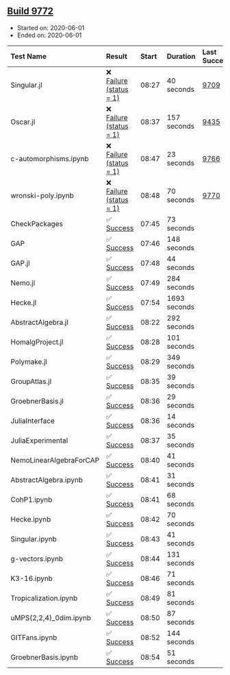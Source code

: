 ## [Build 9772](https://oscarci.mathematik.uni-kl.de/job/oscar/9772/)

* Started on: 2020-06-01
* Ended on: 2020-06-01

| Test Name    | Result | Start | Duration | Last Success | First Failure |
|:-------------|:-------|:------|:---------|:-------------|:--------------|
| Singular.jl | ❌ [Failure (status = 1)](https://oscarci.mathematik.uni-kl.de/job/oscar/9772/artifact/logs/build-9772/Singular.jl.log) | 08:27 | 40 seconds | [9709](https://oscarci.mathematik.uni-kl.de/job/oscar/9709/) | [9710](https://oscarci.mathematik.uni-kl.de/job/oscar/9710/) |
| Oscar.jl | ❌ [Failure (status = 1)](https://oscarci.mathematik.uni-kl.de/job/oscar/9772/artifact/logs/build-9772/Oscar.jl.log) | 08:37 | 157 seconds | [9435](https://oscarci.mathematik.uni-kl.de/job/oscar/9435/) | [9436](https://oscarci.mathematik.uni-kl.de/job/oscar/9436/) |
| c-automorphisms.ipynb | ❌ [Failure (status = 1)](https://oscarci.mathematik.uni-kl.de/job/oscar/9772/artifact/logs/build-9772/c-automorphisms.ipynb.log) | 08:47 | 23 seconds | [9766](https://oscarci.mathematik.uni-kl.de/job/oscar/9766/) | [9767](https://oscarci.mathematik.uni-kl.de/job/oscar/9767/) |
| wronski-poly.ipynb | ❌ [Failure (status = 1)](https://oscarci.mathematik.uni-kl.de/job/oscar/9772/artifact/logs/build-9772/wronski-poly.ipynb.log) | 08:48 | 70 seconds | [9770](https://oscarci.mathematik.uni-kl.de/job/oscar/9770/) | [9771](https://oscarci.mathematik.uni-kl.de/job/oscar/9771/) |
| CheckPackages | ✅ [Success](https://oscarci.mathematik.uni-kl.de/job/oscar/9772/artifact/logs/build-9772/CheckPackages.log) | 07:45 | 73 seconds |  |  |
| GAP | ✅ [Success](https://oscarci.mathematik.uni-kl.de/job/oscar/9772/artifact/logs/build-9772/GAP.log) | 07:46 | 148 seconds |  |  |
| GAP.jl | ✅ [Success](https://oscarci.mathematik.uni-kl.de/job/oscar/9772/artifact/logs/build-9772/GAP.jl.log) | 07:48 | 44 seconds |  |  |
| Nemo.jl | ✅ [Success](https://oscarci.mathematik.uni-kl.de/job/oscar/9772/artifact/logs/build-9772/Nemo.jl.log) | 07:49 | 284 seconds |  |  |
| Hecke.jl | ✅ [Success](https://oscarci.mathematik.uni-kl.de/job/oscar/9772/artifact/logs/build-9772/Hecke.jl.log) | 07:54 | 1693 seconds |  |  |
| AbstractAlgebra.jl | ✅ [Success](https://oscarci.mathematik.uni-kl.de/job/oscar/9772/artifact/logs/build-9772/AbstractAlgebra.jl.log) | 08:22 | 292 seconds |  |  |
| HomalgProject.jl | ✅ [Success](https://oscarci.mathematik.uni-kl.de/job/oscar/9772/artifact/logs/build-9772/HomalgProject.jl.log) | 08:28 | 101 seconds |  |  |
| Polymake.jl | ✅ [Success](https://oscarci.mathematik.uni-kl.de/job/oscar/9772/artifact/logs/build-9772/Polymake.jl.log) | 08:29 | 349 seconds |  |  |
| GroupAtlas.jl | ✅ [Success](https://oscarci.mathematik.uni-kl.de/job/oscar/9772/artifact/logs/build-9772/GroupAtlas.jl.log) | 08:35 | 39 seconds |  |  |
| GroebnerBasis.jl | ✅ [Success](https://oscarci.mathematik.uni-kl.de/job/oscar/9772/artifact/logs/build-9772/GroebnerBasis.jl.log) | 08:36 | 29 seconds |  |  |
| JuliaInterface | ✅ [Success](https://oscarci.mathematik.uni-kl.de/job/oscar/9772/artifact/logs/build-9772/JuliaInterface.log) | 08:36 | 14 seconds |  |  |
| JuliaExperimental | ✅ [Success](https://oscarci.mathematik.uni-kl.de/job/oscar/9772/artifact/logs/build-9772/JuliaExperimental.log) | 08:37 | 35 seconds |  |  |
| NemoLinearAlgebraForCAP | ✅ [Success](https://oscarci.mathematik.uni-kl.de/job/oscar/9772/artifact/logs/build-9772/NemoLinearAlgebraForCAP.log) | 08:40 | 41 seconds |  |  |
| AbstractAlgebra.ipynb | ✅ [Success](https://oscarci.mathematik.uni-kl.de/job/oscar/9772/artifact/logs/build-9772/AbstractAlgebra.ipynb.log) | 08:41 | 31 seconds |  |  |
| CohP1.ipynb | ✅ [Success](https://oscarci.mathematik.uni-kl.de/job/oscar/9772/artifact/logs/build-9772/CohP1.ipynb.log) | 08:41 | 68 seconds |  |  |
| Hecke.ipynb | ✅ [Success](https://oscarci.mathematik.uni-kl.de/job/oscar/9772/artifact/logs/build-9772/Hecke.ipynb.log) | 08:42 | 70 seconds |  |  |
| Singular.ipynb | ✅ [Success](https://oscarci.mathematik.uni-kl.de/job/oscar/9772/artifact/logs/build-9772/Singular.ipynb.log) | 08:43 | 41 seconds |  |  |
| g-vectors.ipynb | ✅ [Success](https://oscarci.mathematik.uni-kl.de/job/oscar/9772/artifact/logs/build-9772/g-vectors.ipynb.log) | 08:44 | 131 seconds |  |  |
| K3-16.ipynb | ✅ [Success](https://oscarci.mathematik.uni-kl.de/job/oscar/9772/artifact/logs/build-9772/K3-16.ipynb.log) | 08:46 | 71 seconds |  |  |
| Tropicalization.ipynb | ✅ [Success](https://oscarci.mathematik.uni-kl.de/job/oscar/9772/artifact/logs/build-9772/Tropicalization.ipynb.log) | 08:49 | 81 seconds |  |  |
| uMPS(2,2,4)_0dim.ipynb | ✅ [Success](https://oscarci.mathematik.uni-kl.de/job/oscar/9772/artifact/logs/build-9772/uMPS-2-2-4-_0dim.ipynb.log) | 08:50 | 87 seconds |  |  |
| GITFans.ipynb | ✅ [Success](https://oscarci.mathematik.uni-kl.de/job/oscar/9772/artifact/logs/build-9772/GITFans.ipynb.log) | 08:52 | 144 seconds |  |  |
| GroebnerBasis.ipynb | ✅ [Success](https://oscarci.mathematik.uni-kl.de/job/oscar/9772/artifact/logs/build-9772/GroebnerBasis.ipynb.log) | 08:54 | 51 seconds |  |  |
